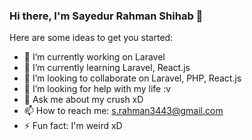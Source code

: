 ### Hi there, I'm Sayedur Rahman Shihab 👋

Here are some ideas to get you started:

- 🔭 I’m currently working on Laravel
- 🌱 I’m currently learning Laravel, React.js
- 👯 I’m looking to collaborate on Laravel, PHP, React.js
- 🤔 I’m looking for help with my life :v
- 💬 Ask me about my crush xD
- 📫 How to reach me: s.rahman3443@gmail.com
- ⚡ Fun fact: I'm weird xD

